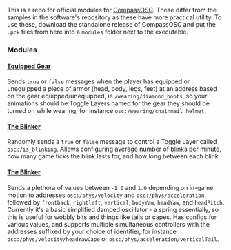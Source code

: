 This is a repo for official modules for [CompassOSC](https://github.com/Topodic/CompassOSC). These differ from the samples in the software's repository as these have more practical utility. To use these, download the standalone release of CompassOSC and put the `.pck` files from here into a `modules` folder next to the executable.

### Modules

#### [Equipped Gear](https://github.com/Topodic/CompassOSC-Modules/raw/master/pcks/EquippedGear.pck)

Sends `true` or `false` messages when the player has equipped or unequipped a piece of armor (head, body, legs, feet) at an address based on the gear equipped/unequipped, ie `/wearing/diamond_boots`, so your animations should be Toggle Layers named for the gear they should be turned on while wearing, for instance `osc:/wearing/chainmail_helmet`.

#### [The Blinker](https://github.com/Topodic/CompassOSC-Modules/raw/master/pcks/TheBlinker.pck)

Randomly sends a `true` or `false` message to control a Toggle Layer called `osc:/is_blinking`. Allows configuring average number of blinks per minute, how many game ticks the blink lasts for, and how long between each blink.

#### [The Blinker](https://github.com/Topodic/CompassOSC-Modules/raw/master/pcks/BasicMotionPhysics.pck)

Sends a plethora of values between `-1.0` and `1.0` depending on in-game motion to addresses `osc:/phys/velocity` and `osc:/phys/acceleration`, followed by `frontback`, `rightleft`, `vertical`, `bodyYaw`, `headYaw`, and `headPitch`. Currently it's a basic simplified damped oscillator - a spring essentially, so this is useful for wobbly bits and things like tails or capes. Has configs for various values, and supports multiple simultaneous controllers with the addresses suffixed by your choice of identifier, for instance `osc:/phys/velocity/headYawCape` or `osc:/phys/acceleration/verticalTail`.
